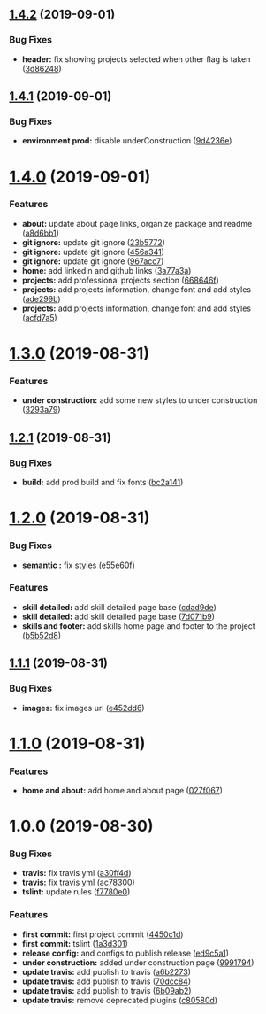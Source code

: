 ## [1.4.2](https://github.com/vanishdark/resumePage/compare/v1.4.1...v1.4.2) (2019-09-01)


### Bug Fixes

* **header:** fix showing projects selected when other flag is taken ([3d86248](https://github.com/vanishdark/resumePage/commit/3d86248))

## [1.4.1](https://github.com/vanishdark/resumePage/compare/v1.4.0...v1.4.1) (2019-09-01)


### Bug Fixes

* **environment prod:** disable underConstruction ([9d4236e](https://github.com/vanishdark/resumePage/commit/9d4236e))

# [1.4.0](https://github.com/vanishdark/resumePage/compare/v1.3.0...v1.4.0) (2019-09-01)


### Features

* **about:** update about page links, organize package and readme ([a8d6bb1](https://github.com/vanishdark/resumePage/commit/a8d6bb1))
* **git ignore:** update git ignore ([23b5772](https://github.com/vanishdark/resumePage/commit/23b5772))
* **git ignore:** update git ignore ([456a341](https://github.com/vanishdark/resumePage/commit/456a341))
* **git ignore:** update git ignore ([967acc7](https://github.com/vanishdark/resumePage/commit/967acc7))
* **home:** add linkedin and github links ([3a77a3a](https://github.com/vanishdark/resumePage/commit/3a77a3a))
* **projects:** add professional projects section ([668646f](https://github.com/vanishdark/resumePage/commit/668646f))
* **projects:** add projects information, change font and add styles ([ade299b](https://github.com/vanishdark/resumePage/commit/ade299b))
* **projects:** add projects information, change font and add styles ([acfd7a5](https://github.com/vanishdark/resumePage/commit/acfd7a5))

# [1.3.0](https://github.com/vanishdark/resumePage/compare/v1.2.1...v1.3.0) (2019-08-31)


### Features

* **under construction:** add some new styles to under construction ([3293a79](https://github.com/vanishdark/resumePage/commit/3293a79))

## [1.2.1](https://github.com/vanishdark/resumePage/compare/v1.2.0...v1.2.1) (2019-08-31)


### Bug Fixes

* **build:** add prod build and fix fonts ([bc2a141](https://github.com/vanishdark/resumePage/commit/bc2a141))

# [1.2.0](https://github.com/vanishdark/resumePage/compare/v1.1.1...v1.2.0) (2019-08-31)


### Bug Fixes

* **semantic :** fix styles ([e55e60f](https://github.com/vanishdark/resumePage/commit/e55e60f))


### Features

* **skill detailed:** add skill detailed page base ([cdad9de](https://github.com/vanishdark/resumePage/commit/cdad9de))
* **skill detailed:** add skill detailed page base ([7d071b9](https://github.com/vanishdark/resumePage/commit/7d071b9))
* **skills and footer:** add skills home page and footer to the project ([b5b52d8](https://github.com/vanishdark/resumePage/commit/b5b52d8))

## [1.1.1](https://github.com/vanishdark/resumePage/compare/v1.1.0...v1.1.1) (2019-08-31)


### Bug Fixes

* **images:** fix images url ([e452dd6](https://github.com/vanishdark/resumePage/commit/e452dd6))

# [1.1.0](https://github.com/vanishdark/resumePage/compare/v1.0.0...v1.1.0) (2019-08-31)


### Features

* **home and about:** add home and about page ([027f067](https://github.com/vanishdark/resumePage/commit/027f067))

# 1.0.0 (2019-08-30)


### Bug Fixes

* **travis:** fix travis yml ([a30ff4d](https://github.com/vanishdark/resumePage/commit/a30ff4d))
* **travis:** fix travis yml ([ac78300](https://github.com/vanishdark/resumePage/commit/ac78300))
* **tslint:** update rules ([f7780e0](https://github.com/vanishdark/resumePage/commit/f7780e0))


### Features

* **first commit:** first project commit ([4450c1d](https://github.com/vanishdark/resumePage/commit/4450c1d))
* **first commit:** tslint ([1a3d301](https://github.com/vanishdark/resumePage/commit/1a3d301))
* **release config:** and configs to publish release ([ed9c5a1](https://github.com/vanishdark/resumePage/commit/ed9c5a1))
* **under construction:** added under construction page ([9991794](https://github.com/vanishdark/resumePage/commit/9991794))
* **update travis:** add publish to travis ([a6b2273](https://github.com/vanishdark/resumePage/commit/a6b2273))
* **update travis:** add publish to travis ([70dcc84](https://github.com/vanishdark/resumePage/commit/70dcc84))
* **update travis:** add publish to travis ([6b09ab2](https://github.com/vanishdark/resumePage/commit/6b09ab2))
* **update travis:** remove deprecated plugins ([c80580d](https://github.com/vanishdark/resumePage/commit/c80580d))
